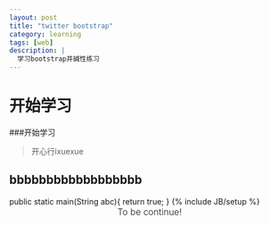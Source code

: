 ```yaml
---
layout: post
title: "twitter bootstrap"
category: learning
tags: [web]
description: |
  学习bootstrap并碱性练习
---
```

  开始学习
===
###开始学习
>开心行ixuexue
>
<h2>bbbbbbbbbbbbbbbbbb</h2>
    public static main(String abc){
        return true;
    }
{% include JB/setup %}




<div class="alert alert-block alert-warn form-inline" style="text-align:center; vertical-align:middle; font-size: 16px; font-weight:300;">To be continue!</div>
